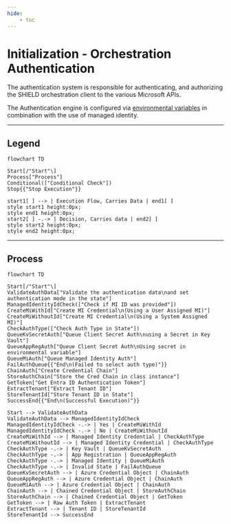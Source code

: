 ```yaml
---
hide:
    - toc
---
```

# Initialization - Orchestration Authentication

The authentication system is responsible for authenticating, and authorizing the SHIELD orchestration client to the various Microsoft APIs.

The Authentication engine is configured via [environmental variables](../../../Reference/Settings/Environmental-Variables-Reference.md) in combination with the use of managed identity.

---

## Legend

``` mermaid
flowchart TD

Start[/"Start"\]
Process["Process"]
Conditional(["Conditional Check"])
Stop{{"Stop Execution"}}

start1[ ] --> | Execution Flow, Carries Data | end1[ ]
style start1 height:0px;
style end1 height:0px;
start2[ ] -.-> | Decision, Carries data | end2[ ]
style start2 height:0px;
style end2 height:0px;
```

---

## Process

``` mermaid
flowchart TD

Start[/"Start"\]
ValidateAuthData["Validate the authentication data\nand set authentication mode in the state"]
ManagedIdentityIdCheck(["Check if MI ID was provided"])
CreateMiWithId["Create MI Credential\n(Using a User Assigned MI)"]
CreateMiWithoutId["Create MI Credential\n(Using a System Assigned MI)"]
CheckAuthType(["Check Auth Type in State"])
QueueKvSecretAuth["Queue Client Secret Auth\nusing a Secret in Key Vault"]
QueueAppRegAuth["Queue Client Secret Auth\nUsing secret in environmental variable"]
QueueMiAuth["Queue Managed Identity Auth"]
FailAuthQueue{{"End\n(Failed to select auth type)"}}
ChainAuth["Create Credential Chain"]
StoreAuthChain["Store the Cred Chain in class instance"]
GetToken["Get Entra ID Authentication Token"]
ExtractTenant["Extract Tenant ID"]
StoreTenantId["Store Tenant ID in State"]
SuccessEnd{{"End\n(Successful Execution)"}}

Start --> ValidateAuthData
ValidateAuthData --> ManagedIdentityIdCheck
ManagedIdentityIdCheck -.-> | Yes | CreateMiWithId
ManagedIdentityIdCheck -.-> | No | CreateMiWithoutId
CreateMiWithId --> | Managed Identity Credential | CheckAuthType
CreateMiWithoutId --> | Managed Identity Credential | CheckAuthType
CheckAuthType -.-> | Key Vault | QueueKvSecretAuth
CheckAuthType -.-> | App Registration | QueueAppRegAuth
CheckAuthType -.-> | Managed Identity | QueueMiAuth
CheckAuthType -.-> | Invalid State | FailAuthQueue
QueueKvSecretAuth --> | Azure Credential Object | ChainAuth
QueueAppRegAuth --> | Azure Credential Object | ChainAuth
QueueMiAuth --> | Azure Credential Object | ChainAuth
ChainAuth --> | Chained Credential Object | StoreAuthChain
StoreAuthChain --> | Chained Credential Object | GetToken
GetToken --> | Raw Auth Token | ExtractTenant
ExtractTenant --> | Tenant ID | StoreTenantId
StoreTenantId --> SuccessEnd
```
